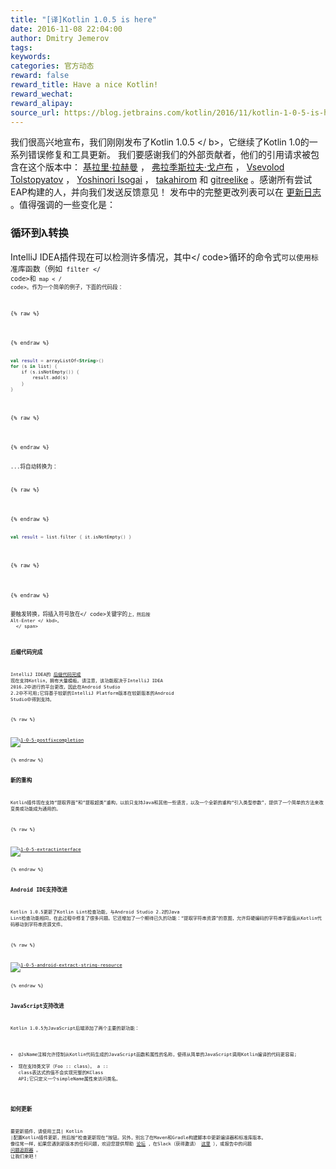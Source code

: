 ```yaml
---
title: "[译]Kotlin 1.0.5 is here"
date: 2016-11-08 22:04:00
author: Dmitry Jemerov
tags:
keywords:
categories: 官方动态
reward: false
reward_title: Have a nice Kotlin!
reward_wechat:
reward_alipay:
source_url: https://blog.jetbrains.com/kotlin/2016/11/kotlin-1-0-5-is-here/
---
```


我们很高兴地宣布，我们刚刚发布了Kotlin 1.0.5 </ b>，它继续了Kotlin 1.0的一系列错误修复和工具更新。
我们要感谢我们的外部贡献者，他们的引用请求被包含在这个版本中： [基拉里·拉赫曼](https://github.com/cypressious) ， [弗拉季斯拉夫·戈卢布](https://github.com/ensirius) ， [Vsevolod Tolstopyatov](https://github.com/qwwdfsad) ， [Yoshinori Isogai](https://github.com/shiraji) ， [takahirom](https://github.com/takahirom) 和 [gitreelike](https://github.com/gitreelike) 。感谢所有尝试EAP构建的人，并向我们发送反馈意见！
发布中的完整更改列表可以在 [更新日志](https://github.com/JetBrains/kotlin/blob/1.0.5/ChangeLog.md) 。值得强调的一些变化是：
### 循环到λ转换

IntelliJ IDEA插件现在可以检测许多情况，其中</ code>循环的命令式<code>可以使用标准库函数（例如<code> filter </ code>和<code> map < / code>。作为一个简单的例子，下面的代码段：

{% raw %}
<p></p>
{% endraw %}

```kotlin
val result = arrayListOf<String>()
for (s in list) {
    if (s.isNotEmpty()) {
        result.add(s)
    }
}
 
```

{% raw %}
<p></p>
{% endraw %}

...将自动转换为：

{% raw %}
<p></p>
{% endraw %}

```kotlin
val result = list.filter { it.isNotEmpty() }
 
```

{% raw %}
<p></p>
{% endraw %}

要触发转换，将插入符号放在</ code>关键字的<code>上，然后按<kbd> Alt-Enter </ kbd>。<br/>
<span id =“more-4350”> </ span>
### 后缀代码完成

IntelliJ IDEA的 [后缀代码完成](https://blog.jetbrains.com/idea/2014/03/postfix-completion/) 现在支持Kotlin，拥有大量模板。请注意，该功能取决于IntelliJ IDEA 2016.2中进行的平台更改，因此在Android Studio 2.2中不可用;它将基于较新的IntelliJ Platform版本在较新版本的Android Studio中得到支持。

{% raw %}
<p><a href="https://i2.wp.com/blog.jetbrains.com/kotlin/files/2016/11/1.0.5-postfixCompletion.png?ssl=1" rel="attachment wp-att-4358"><img alt="1-0-5-postfixcompletion" class="alignnone size-full wp-image-4358" data-recalc-dims="1" src="https://i2.wp.com/blog.jetbrains.com/kotlin/files/2016/11/1.0.5-postfixCompletion.png?resize=640%2C465&amp;ssl=1"/></a></p>
{% endraw %}

### 新的重构

Kotlin插件现在支持“提取界面”和“提取超类”重构，以前只支持Java和其他一些语言，以及一个全新的重构“引入类型参数”，提供了一个简单的方法来改变类或功能成为通用的。

{% raw %}
<p><a href="https://i2.wp.com/blog.jetbrains.com/kotlin/files/2016/11/1.0.5-extractInterface.png?ssl=1" rel="attachment wp-att-4359"><img alt="1-0-5-extractinterface" class="alignnone size-full wp-image-4359" data-recalc-dims="1" src="https://i2.wp.com/blog.jetbrains.com/kotlin/files/2016/11/1.0.5-extractInterface.png?resize=640%2C363&amp;ssl=1"/></a></p>
{% endraw %}

### Android IDE支持改进

Kotlin 1.0.5更新了Kotlin Lint检查功能，与Android Studio 2.2的Java Lint检查功能相同，在此过程中修复了很多问题。它还增加了一个期待已久的功能：“提取字符串资源”的意图，允许将硬编码的字符串字面值从Kotlin代码移动到字符串资源文件。

{% raw %}
<p><a href="https://i2.wp.com/blog.jetbrains.com/kotlin/files/2016/11/1.0.5-android-extract-string-resource.png?ssl=1" rel="attachment wp-att-4357"><img alt="1-0-5-android-extract-string-resource" class="alignnone size-full wp-image-4357" data-recalc-dims="1" src="https://i2.wp.com/blog.jetbrains.com/kotlin/files/2016/11/1.0.5-android-extract-string-resource.png?resize=640%2C188&amp;ssl=1"/></a></p>
{% endraw %}

### JavaScript支持改进

Kotlin 1.0.5为JavaScript后端添加了两个主要的新功能：

* @JsName注释允许控制从Kotlin代码生成的JavaScript函数和属性的名称，使得从简单的JavaScript调用Kotlin编译的代码更容易;
* 现在支持类文字（Foo :: class）。 a :: class表达式的值不会实现完整的KClass API;它只定义一个simpleName属性来访问类名。

### 如何更新

要更新插件，请使用工具| Kotlin |配置Kotlin插件更新，然后按“检查更新现在”按钮。另外，别忘了在Maven和Gradle构建脚本中更新编译器和标准库版本。
像往常一样，如果您遇到新版本的任何问题，欢迎您提供帮助 [论坛](https://discuss.kotlinlang.org/) ，在Slack（获得邀请） [这里](http://kotlinslackin.herokuapp.com/) ），或报告中的问题 [问题追踪器](https://youtrack.jetbrains.com/issues/KT) 。
让我们来吧！
